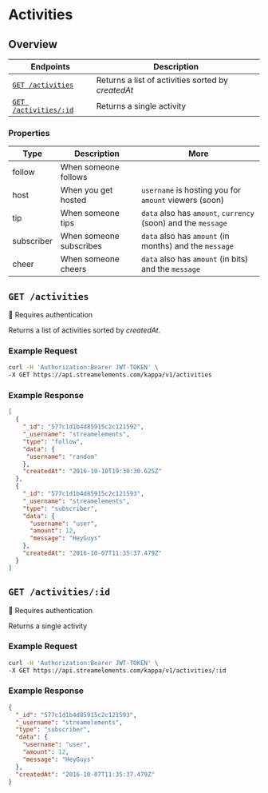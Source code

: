 # Activities

## Overview
|Endpoints|Description|
|----------|----------|
|[`GET /activities`](activities.md#get-activities)|Returns a list of activities sorted by *createdAt*|
|[`GET /activities/:id`](activities.md#get-activitiesid)|Returns a single activity|

### Properties
<table>
  <thead>
    <tr>
      <th>Type</th>
      <th>Description</th>
      <th>More</th>
    </tr>
  </thead>
  <tbody>
    <tr>
      <td>follow</td>
      <td>When someone follows</td>
      <td></td>
    </tr>
    <tr>
      <td>host</td>
      <td>When you get hosted</td>
      <td><code>username</code> is hosting you for <code>amount</code> viewers (soon)</td>
    </tr>
    <tr>
      <td>tip</td>
      <td>When someone tips</td>
      <td><code>data</code> also has <code>amount</code>, <code>currency</code> (soon) and the <code>message</code></td>
    </tr>
    <tr>
      <td>subscriber</td>
      <td>When someone subscribes</td>
      <td><code>data</code> also has <code>amount</code> (in months) and the <code>message</code></td>
    </tr>
    <tr>
      <td>cheer</td>
      <td>When someone cheers</td>
      <td><code>data</code> also has <code>amount</code> (in bits) and the <code>message</code></td>
    </tr>
  </tbody>
</table>

## `GET /activities`

:key: Requires authentication  

Returns a list of activities sorted by *createdAt*.

### Example Request

```bash
curl -H 'Authorization:Bearer JWT-TOKEN' \
-X GET https://api.streamelements.com/kappa/v1/activities
```

### Example Response

```json
[
  {
    "_id": "577c1d1b4d85915c2c121592",
    "_username": "streamelements",
    "type": "follow",
    "data": {
     "username": "random"
    },
    "createdAt": "2016-10-10T19:30:30.625Z"
  },
  {
    "_id": "577c1d1b4d85915c2c121593",
    "_username": "streamelements",
    "type": "subscriber",
    "data": {
      "username": "user",
      "amount": 12,
      "message": "HeyGuys"
    },
    "createdAt": "2016-10-07T11:35:37.479Z"
  }
]
```

## `GET /activities/:id`

:key: Requires authentication  

Returns a single activity

### Example Request

```bash
curl -H 'Authorization:Bearer JWT-TOKEN' \
-X GET https://api.streamelements.com/kappa/v1/activities/:id
```

### Example Response

```json
{
  "_id": "577c1d1b4d85915c2c121593",
  "_username": "streamelements",
  "type": "subscriber",
  "data": {
    "username": "user",
    "amount": 12,
    "message": "HeyGuys"
  },
  "createdAt": "2016-10-07T11:35:37.479Z"
}
```